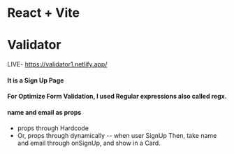 # React + Vite

# Validator

LIVE- https://validator1.netlify.app/

#### It is a Sign Up Page
#### For Optimize Form Validation, I used Regular expressions also called regx. 
#### name and email as props 
- props through Hardcode
- Or, props through dynamically -- when user SignUp Then, take name and email through onSignUp, and show in a Card.


